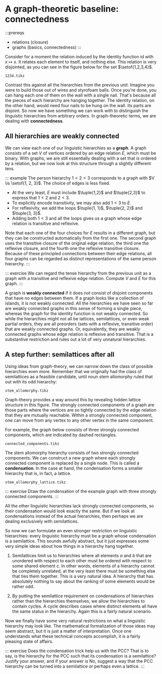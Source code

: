 # A graph-theoretic baseline: connectedness

:::prereqs
- relations (closure)
- graphs (basics, connectedness)
:::

Consider for a moment the relation induced by the identity function $\mathrm{id}$ with $x \mapsto x$.
It relates each element to itself, and nothing else.
This relation is very disjointed, as you can see in the figure below for the set $\setof{1,2,3,4}$.

~~~ {.include-tikz size=mid}
1234.tikz
~~~

Contrast this against all the hierarchies from the previous unit.
Imagine you were to build those out of wires and styrofoam balls.
Once you're done, you can hang each one of them on the wall with a single nail.
That's because all the pieces of each hierarchy are hanging together. 
The identity relation, on the other hand, would need four nails to be hung on the wall.
Its parts are disjoint.
So now we have something we can work with to distinguish the linguistic hierarchies from arbitrary orders.
In graph-theoretic terms, we are dealing with **connectedness**.

## All hierarchies are weakly connected

We can view each one of our linguistic hierarchies as a **graph**.
A graph consists of a set $V$ of vertices ordered by an edge relation $E$, which must be binary.
With graphs, we are still essentially dealing with a set that is ordered by a relation, but we now look at this structure through a slightly different lens.

::: example
The person hierarchy $1 < 2 < 3$ corresponds to a graph with
$V \is \setof{1, 2, 3}$.
The choice of edges is less fixed.

- At the very least, $E$ must include $\tuple{1,2}$ and $\tuple{2,3}$ to express that $1 < 2$ and $2 < 3$.
- To explicitly encode transitivity, we may also add $1 < 3$ to $E$.
- For reflexivity, we add the loops $\tuple{1, 1}$, $\tuple{2, 2}$ and $\tuple{3, 3}$.
- Adding both $1 < 3$ and all the loops gives us a graph whose edge relation is transitive and reflexive.

Note that each one of the four choices for $E$ results in a different graph, but they can be constructed automatically from the first one.
The second graph uses the transitive closure of the original edge relation, the third one the reflexive closure, and the fourth one the reflexive transitive closure.
Because of these principled connections between their edge relations, all four graphs can be regarded as distinct representations of the same person hierarchy. 
:::

::: exercise
We can regard the tense hierarchy from the previous unit as a graph with a transitive and reflexive edge relation.
Compute $V$ and $E$ for this graph.
:::

A graph is **weakly connected** if it does not consist of disjoint components that have no edges between them.
If a graph looks like a collection of islands, it is not weakly connected.
All the hierarchies we have seen so far are weakly connected graphs in this sense of forming a single piece, whereas the graph for the identity function is not weakly connected.
So while the hierarchies might not all be lattices, semilattices, or even weak partial orders, they are all preorders (sets with a reflexive, transitive order) that are weakly connected graphs.
Or, equivalently, they are weakly connected graphs whose edge relation is reflexive and transitive.
That is a substantive restriction and rules out a lot of very unnatural hierarchies.

## A step further: semilattices after all

Using ideas from graph-theory, we can narrow down the class of possible hierarchies even more.
Remember that we originally had the class of semilattices as a feasible candidate, until noun stem allomorphy ruled that out with its odd hierarchy:

~~~ {.include-tikz size=mid}
stem_allomorphy.tikz
~~~

Graph-theory provides a way around this by revealing hidden lattice structure in this figure.
The strongly connected components of a graph are those parts where the vertices are so tightly connected by the edge relation that they are mutually reachable.
Within a strongly connected component, one can move from any vertex to any other vertex in the same component.

For example, the graph below consists of three strongly connected components, which are indicated by dashed rectangles.

~~~ {.include-tikz size=mid}
connected_components.tikz
~~~

The stem allomorphy hierarchy consists of two strongly connected components.
We can construct a new graph where each strongly connected component is replaced by a single node.
This is called a **condensation**.
In the case at hand, the condensation forms a smaller hierarchy that is, in fact, a lattice.

~~~ {.include-tikz size=mid}
stem_allomorphy_lattice.tikz
~~~

::: exercise
Draw the condensation of the example graph with three strongly connected components.
:::

All the other linguistic hierarchies lack strongly connected components, so their condensation would look exactly the same.
But if we look at condensations instead of the actual hierarchies, then perhaps we are dealing exclusively with semilattices.

So now we can formulate an even stronger restriction on linguistic hierarchies: every linguistic hierarchy must be a graph whose condensation is a semilattice.
This sounds awfully abstract, but it just expresses some very simple ideas about how things in a hierarchy hang together.

1. Semilattices limit us to hierarchies where all elements $a$ and $b$ that are unordered with respect to each other must be ordered with respect to some shared element $c$.
In other words, elements of a hierarchy cannot be completely unrelated, at the very least there must be something else that ties them together.
This is a very natural idea.
A hierarchy that has absolutely nothing to say about the ranking of some elements would be rather odd.

1. By putting the semilattice requirement on condensations of hierarchies rather than the hierarchies themselves, we allow the hierarchies to contain cycles.
A cycle describes cases where distinct elements all have the same status in the hierarchy.
Again this is a fairly natural scenario.

Now we finally have some very natural restrictions on what a linguistic hierarchy may look like.
The mathematical formalization of those ideas may seem abstract, but it is just a matter of interpretation.
Once one understands what these technical concepts accomplish, it is a fairly pleasing state of affairs.

::: exercise
Does the condensation trick help us with the PCC?
That is to say, is the hierarchy for the PCC such that its condensation is a semilattice?
Justify your answer, and if your answer is No, suggest a way that the PCC hierarchy can be turned into a semilattice or perhaps even a lattice.
:::
